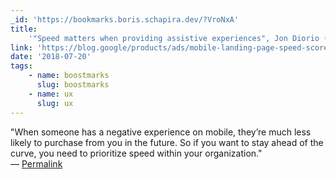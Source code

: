 ```yaml
---
_id: 'https://bookmarks.boris.schapira.dev/?VroNxA'
title:
    '"Speed matters when providing assistive experiences", Jon Diorio (@jdiorio)'
link: 'https://blog.google/products/ads/mobile-landing-page-speed-score/'
date: '2018-07-20'
tags:
    - name: boostmarks
      slug: boostmarks
    - name: ux
      slug: ux
---
```


&quot;When someone has a negative experience on mobile, they’re much less likely
to purchase from you in the future. So if you want to stay ahead of the curve,
you need to prioritize speed within your organization.&quot; <br>&#8212;
<a href="https://bookmarks.boris.schapira.dev/?VroNxA" title="Permalink">Permalink</a>
